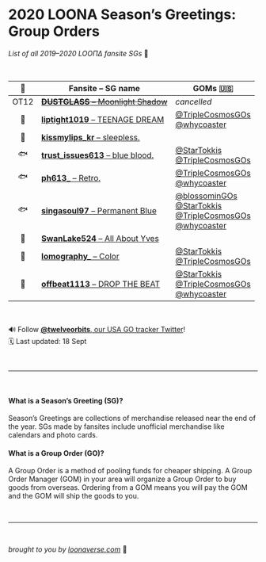# 2020 LOONA Season’s Greetings: Group Orders
_List of all 2019–2020 LOOΠΔ fansite SGs_ 🎁

<br>

| 🌙 | Fansite – SG name | GOMs 🇺🇸 |
|:---:|---|---|
| OT12 | ~~[**DUSTGLASS** – Moonlight Shadow](https://twitter.com/DUSTGLASS/status/1173131956634058752)~~ | _cancelled_ |
| 🐰 | [**liptight1019** – TEENAGE DREAM](https://twitter.com/liptight1019/status/1171018623005016064) | [@TripleCosmosGOs](https://twitter.com/TripleCosmosGOs/status/1173169108315230208)<br>[@whycoaster](https://twitter.com/whycoaster/status/1172560946528759813) |
| 👄 | [**kissmylips_kr** – sleepless.](https://twitter.com/kissmylips_kr/status/1172195731546890240) | |
| 🐟 | [**trust_issues613** – blue blood.](https://twitter.com/trust_issues613/status/1173977651293278208) | [@StarTokkis](https://twitter.com/StarTokkis/status/1174107432886460417)<br>[@TripleCosmosGOs](https://twitter.com/TripleCosmosGOs/status/1174251980182757382) |
| 🐟 | [**ph613&#95;** – Retro.](https://twitter.com/ph613_/status/1171053404791009280) | [@TripleCosmosGOs](https://twitter.com/TripleCosmosGOs/status/1174252247867383809)<br>[@whycoaster](https://twitter.com/whycoaster/status/1173807657729384449) |
| 🐟 | [**singasoul97** – Permanent Blue](https://twitter.com/singasoul97/status/1172438039647281153) | [@blossominGOs](https://twitter.com/blossominGOs/status/1172590751290511361)<br>[@StarTokkis](https://twitter.com/StarTokkis/status/1173348270518808576)<br>[@TripleCosmosGOs](https://twitter.com/TripleCosmosGOs/status/1173171794720776193)<br>[@whycoaster](https://twitter.com/whycoaster/status/1173269255170809856) |
| 🍎 | [**SwanLake524** – All About Yves](https://twitter.com/SwanLake524/status/1172871802340573185) | |
| 🍍 | [**lomography&#95;** – Color](https://twitter.com/lomography_/status/1173225884817342465?s=20) | [@StarTokkis](https://twitter.com/StarTokkis/status/1173832376968982529)<br>[@TripleCosmosGOs](https://twitter.com/TripleCosmosGOs/status/1173458402598686722) |
| 🐺 | [**offbeat1113** – DROP THE BEAT](https://twitter.com/offbeat1113/status/1173847180399927296) | [@StarTokkis](https://twitter.com/StarTokkis/status/1174116505480564736)<br>[@TripleCosmosGOs](https://twitter.com/TripleCosmosGOs/status/1174251436256968704)<br>[@whycoaster](https://twitter.com/whycoaster/status/1174135326371188736) |


<br>

🔊 Follow [**@twelveorbits**, our USA GO tracker Twitter](https://twitter.com/twelveorbits)!<br>
🗓 Last updated: 18 Sept

<br>

---

<br>

#### What is a Season’s Greeting (SG)?
Season’s Greetings are collections of merchandise released near the end of the year. SGs made by fansites include unofficial merchandise like calendars and photo cards.

#### What is a Group Order (GO)?
A Group Order is a method of pooling funds for cheaper shipping. A Group Order Manager (GOM) in your area will organize a Group Order to buy goods from overseas. Ordering from a GOM means you will pay the GOM and the GOM will ship the goods to you.

<br>

---

<br>

_brought to you by [loonaverse.com](https://loonaverse.com)_ 💖
